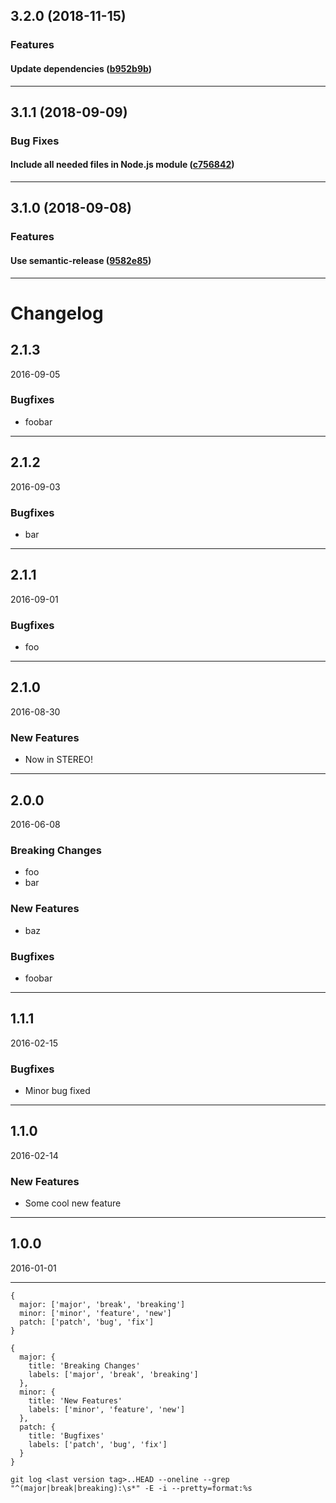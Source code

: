 ## 3.2.0 (2018-11-15)

### Features


#### Update dependencies ([b952b9b](https://github.com/sealsystems/node-request-service/commit/b952b9b))



---

## 3.1.1 (2018-09-09)

### Bug Fixes


#### Include all needed files in Node.js module ([c756842](https://github.com/sealsystems/node-request-service/commit/c756842))



---

## 3.1.0 (2018-09-08)

### Features


#### Use semantic-release ([9582e85](https://github.com/sealsystems/node-request-service/commit/9582e85))



---

# Changelog

## <a name="2-1-3"></a>2.1.3

2016-09-05

### Bugfixes

- foobar

---

## <a name="2-1-2"></a>2.1.2

2016-09-03

### Bugfixes

- bar

---

## <a name="2-1-1"></a>2.1.1

2016-09-01

### Bugfixes

- foo

---

## <a name="2-1-0"></a>2.1.0

2016-08-30

### New Features

- Now in STEREO!

---

## <a name="2-0-0"></a>2.0.0

2016-06-08

### Breaking Changes

- foo
- bar

### New Features

- baz

### Bugfixes

- foobar

---

## <a name="1-1-1"></a>1.1.1

2016-02-15

### Bugfixes

- Minor bug fixed

---

## <a name="1-1-0"></a>1.1.0

2016-02-14

### New Features

- Some cool new feature

---

## <a name="1-0-0"></a>1.0.0

2016-01-01

---

```
{
  major: ['major', 'break', 'breaking']
  minor: ['minor', 'feature', 'new']
  patch: ['patch', 'bug', 'fix']
}

{
  major: {
    title: 'Breaking Changes'
    labels: ['major', 'break', 'breaking']
  },
  minor: {
    title: 'New Features'
    labels: ['minor', 'feature', 'new']
  },
  patch: {
    title: 'Bugfixes'
    labels: ['patch', 'bug', 'fix']
  }
}

git log <last version tag>..HEAD --oneline --grep "^(major|break|breaking):\s*" -E -i --pretty=format:%s
```
